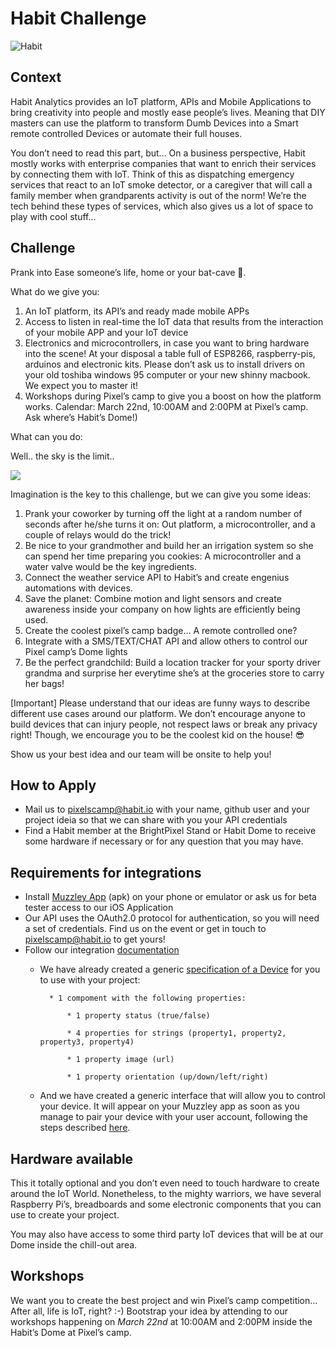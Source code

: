 # Habit Challenge

![Habit](https://github.com/habitio/PixelsCamp-Challenge/blob/master/illustration.png)

## Context
Habit Analytics provides an IoT platform, APIs and Mobile Applications to bring creativity into people and mostly ease people’s lives. Meaning that DIY masters can use the platform to transform Dumb Devices into a Smart remote controlled Devices or automate their full houses.

You don’t need to read this part, but... On a business perspective, Habit mostly works with enterprise companies that want to enrich their services by connecting them with IoT. Think of this as dispatching emergency services that react to an IoT smoke detector, or a caregiver that will call a family member when grandparents activity is out of the norm! We’re the tech behind these types of services, which also gives us a lot of space to play with cool stuff...


## Challenge
Prank into Ease someone’s life, home or your bat-cave 🦇.

What do we give you:

1. An IoT platform, its API’s and ready made mobile APPs
2. Access to listen in real-time the IoT data that results from the interaction of your mobile APP and your IoT device
3. Electronics and microcontrollers, in case you want to bring hardware into the scene! At your disposal a table full of ESP8266, raspberry-pis, arduinos and electronic kits. Please don’t ask us to install drivers on your old toshiba windows 95 computer or your new shinny macbook. We expect you to master it!
4. Workshops during Pixel’s camp to give you a boost on how the platform works. Calendar: March 22nd, 10:00AM and 2:00PM at Pixel’s camp. Ask where’s Habit’s Dome!)

What can you do:

Well.. the sky is the limit..

![](https://media1.tenor.com/images/66a8ecfb5452143f413a169196b846a1/tenor.gif?itemid=9327373)

Imagination is the key to this challenge, but we can give you some ideas:

1. Prank your coworker by turning off the light at a random number of seconds after he/she turns it on: Out platform, a microcontroller, and a couple of relays would do the trick!
2. Be nice to your grandmother and build her an irrigation system so she can spend her time preparing you cookies: A microcontroller and a water valve would be the key ingredients. 
3. Connect the weather service API to Habit’s and create engenius automations with devices. 
4. Save the planet: Combine motion and light sensors and create awareness inside your company on how lights are efficiently being used.
5. Create the coolest pixel’s camp badge… A remote controlled one? 
6. Integrate with a SMS/TEXT/CHAT API and allow others to control our Pixel camp’s Dome lights 
7. Be the perfect grandchild: Build a location tracker for your sporty driver grandma and surprise her everytime she’s at the groceries store to carry her bags!

[Important] Please understand that our ideas are funny ways to describe different use cases around our platform. We don’t encourage anyone to build devices that can injury people, not respect laws or break any privacy right! Though, we encourage you to be the coolest kid on the house! 😎

Show us your best idea and our team will be onsite to help you!

    
## How to Apply
* Mail us to pixelscamp@habit.io with your name, github user and your project ideia so that we can share with you your API credentials 
* Find a Habit member at the BrightPixel Stand or Habit Dome to receive some hardware if necessary or for any question that you may have.



## Requirements for integrations
* Install [Muzzley App](https://cdn.muzzley.com/apk/muzzley-v3-qa.apk) (apk) on your phone or emulator or ask us for beta tester access to our iOS Application
* Our API uses the OAuth2.0 protocol for authentication, so you will need a set of credentials. Find us on the event or get in touch to [pixelscamp@habit.io](pixelscamp@habit.io) to get yours!
* Follow our integration [documentation](https://muzzleyintegrations.docs.apiary.io) 
    * We have already created a generic [specification of a Device](https://muzzleyintegrations.docs.apiary.io/#reference/device-specifications) for you to use with your project:
    
            * 1 compoment with the following properties:
            
                * 1 property status (true/false)    

                * 4 properties for strings (property1, property2, property3, property4)
              
                * 1 property image (url)
                
                * 1 property orientation (up/down/left/right)
                
    * And we have created a generic interface that will allow you to control your device. It will appear on your Muzzley app as soon as you manage to pair your device with your user account, following the steps described [here](https://muzzleyintegrations.docs.apiary.io/#reference/implementing-webhooks).
            
    
## Hardware available
This it totally optional and you don’t even need to touch hardware to create around the IoT World. Nonetheless, to the mighty warriors, we have several Raspberry Pi’s, breadboards and some electronic components that you can use to create your project. 

You may also have access to some third party IoT devices that will be at our Dome inside the chill-out area. 


## Workshops
We want you to create the best project and win Pixel’s camp competition… After all, life is IoT, right? :-)
Bootstrap your idea by attending to our workshops happening on *March 22nd* at 10:00AM and 2:00PM inside the Habit’s Dome at Pixel’s camp. 



